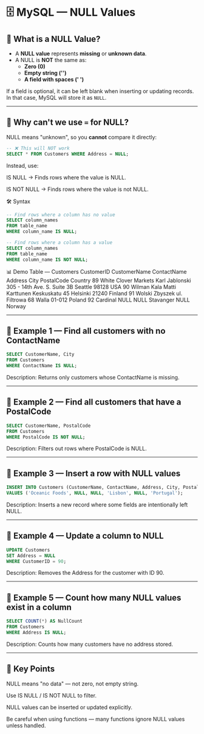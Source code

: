 # 🗄 MySQL — NULL Values

## 📌 What is a NULL Value?
- A **NULL value** represents **missing** or **unknown data**.
- A NULL is **NOT** the same as:
  - **Zero (0)**
  - **Empty string ('')**
  - **A field with spaces ('   ')**

If a field is optional, it can be left blank when inserting or updating records.  
In that case, MySQL will store it as `NULL`.

---

## 🚫 Why can't we use `=` for NULL?
NULL means "unknown", so you **cannot** compare it directly:

```sql
-- ❌ This will NOT work
SELECT * FROM Customers WHERE Address = NULL;
```

Instead, use:

  IS NULL → Finds rows where the value is NULL.

  IS NOT NULL → Finds rows where the value is not NULL.
  

🛠 Syntax

```sql
-- Find rows where a column has no value
SELECT column_names
FROM table_name
WHERE column_name IS NULL;

-- Find rows where a column has a value
SELECT column_names
FROM table_name
WHERE column_name IS NOT NULL;
```

📊 Demo Table — Customers
CustomerID	CustomerName	ContactName	Address	City	PostalCode	Country
89	White Clover Markets	Karl Jablonski	305 - 14th Ave. S. Suite 3B	Seattle	98128	USA
90	Wilman Kala	Matti Karttunen	Keskuskatu 45	Helsinki	21240	Finland
91	Wolski	Zbyszek	ul. Filtrowa 68	Walla	01-012	Poland
92	Cardinal	NULL	NULL	Stavanger	NULL	Norway

---

## 📌 Example 1 — Find all customers with no ContactName

```sql
SELECT CustomerName, City
FROM Customers
WHERE ContactName IS NULL;
```

Description:
Returns only customers whose ContactName is missing.

---

## 📌 Example 2 — Find all customers that have a PostalCode

```sql
SELECT CustomerName, PostalCode
FROM Customers
WHERE PostalCode IS NOT NULL;
```

Description:
Filters out rows where PostalCode is NULL.

---

## 📌 Example 3 — Insert a row with NULL values

```sql
INSERT INTO Customers (CustomerName, ContactName, Address, City, PostalCode, Country)
VALUES ('Oceanic Foods', NULL, NULL, 'Lisbon', NULL, 'Portugal');
```

Description:
Inserts a new record where some fields are intentionally left NULL.

---

## 📌 Example 4 — Update a column to NULL

```sql
UPDATE Customers
SET Address = NULL
WHERE CustomerID = 90;
```

Description:
Removes the Address for the customer with ID 90.

---

## 📌 Example 5 — Count how many NULL values exist in a column

```sql
SELECT COUNT(*) AS NullCount
FROM Customers
WHERE Address IS NULL;
```

Description:
Counts how many customers have no address stored.

---

## 🔹 Key Points

  NULL means "no data" — not zero, not empty string.

  Use IS NULL / IS NOT NULL to filter.

  NULL values can be inserted or updated explicitly.

  Be careful when using functions — many functions ignore NULL values unless handled.

